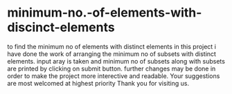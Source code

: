 # minimum-no.-of-elements-with-discinct-elements
to find the minimum no of elements with distinct elements
in this project i have done the work of arranging the minimum no of subsets with distinct elements.
input aray is taken and minimum no of subsets along with subsets are printed by clicking on submit button.
further changes may be done in order to make the project more interective and readable.
Your suggestions are most welcomed at highest priority
Thank you for visiting us.
